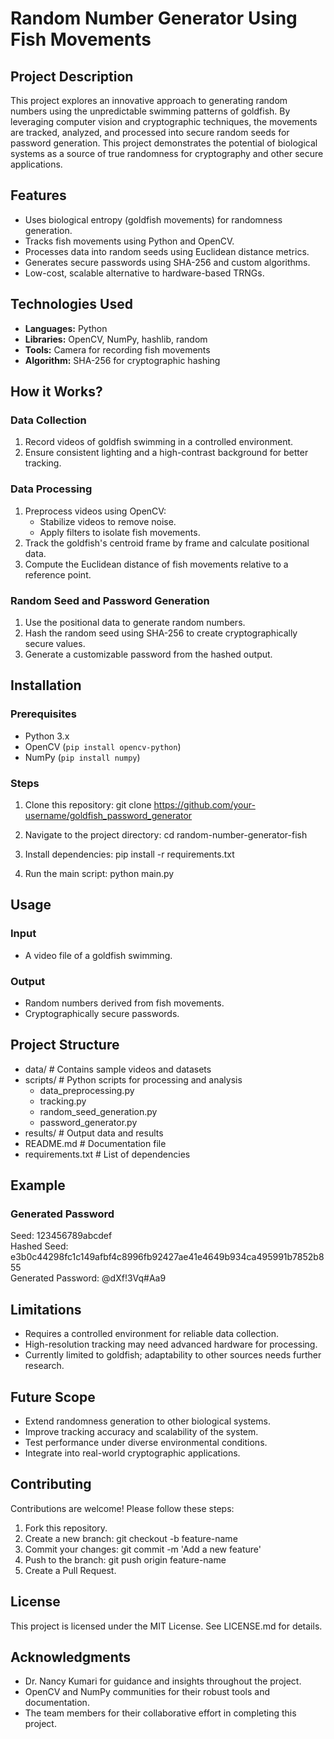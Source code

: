 # Random Number Generator Using Fish Movements

## Project Description
This project explores an innovative approach to generating random numbers using the unpredictable swimming patterns of goldfish. By leveraging computer vision and cryptographic techniques, the movements are tracked, analyzed, and processed into secure random seeds for password generation. This project demonstrates the potential of biological systems as a source of true randomness for cryptography and other secure applications.

## Features
- Uses biological entropy (goldfish movements) for randomness generation.
- Tracks fish movements using Python and OpenCV.
- Processes data into random seeds using Euclidean distance metrics.
- Generates secure passwords using SHA-256 and custom algorithms.
- Low-cost, scalable alternative to hardware-based TRNGs.

## Technologies Used
- **Languages:** Python
- **Libraries:** OpenCV, NumPy, hashlib, random
- **Tools:** Camera for recording fish movements
- **Algorithm:** SHA-256 for cryptographic hashing

## How it Works?
### Data Collection
1. Record videos of goldfish swimming in a controlled environment.
2. Ensure consistent lighting and a high-contrast background for better tracking.

### Data Processing
1. Preprocess videos using OpenCV:
   - Stabilize videos to remove noise.
   - Apply filters to isolate fish movements.
2. Track the goldfish's centroid frame by frame and calculate positional data.
3. Compute the Euclidean distance of fish movements relative to a reference point.

### Random Seed and Password Generation
1. Use the positional data to generate random numbers.
2. Hash the random seed using SHA-256 to create cryptographically secure values.
3. Generate a customizable password from the hashed output.

## Installation
### Prerequisites 
- Python 3.x
- OpenCV (`pip install opencv-python`)
- NumPy (`pip install numpy`)

### Steps
1. Clone this repository:
   git clone https://github.com/your-username/goldfish_password_generator

2. Navigate to the project directory:
   cd random-number-generator-fish

3. Install dependencies:
   pip install -r requirements.txt

4. Run the main script:
   python main.py

## Usage
### Input
- A video file of a goldfish swimming.

### Output
- Random numbers derived from fish movements.
- Cryptographically secure passwords.

## Project Structure
- data/                 # Contains sample videos and datasets
- scripts/              # Python scripts for processing and analysis
   - data_preprocessing.py
   - tracking.py
   - random_seed_generation.py
   - password_generator.py
- results/              # Output data and results
- README.md             # Documentation file
- requirements.txt      # List of dependencies

## Example
### Generated Password
Seed: 123456789abcdef  
Hashed Seed: e3b0c44298fc1c149afbf4c8996fb92427ae41e4649b934ca495991b7852b855  
Generated Password: @dXf!3Vq#Aa9  

## Limitations
- Requires a controlled environment for reliable data collection.
- High-resolution tracking may need advanced hardware for processing.
- Currently limited to goldfish; adaptability to other sources needs further research.

## Future Scope
- Extend randomness generation to other biological systems.
- Improve tracking accuracy and scalability of the system.
- Test performance under diverse environmental conditions.
- Integrate into real-world cryptographic applications.

## Contributing
Contributions are welcome! Please follow these steps:
1. Fork this repository.
2. Create a new branch:
   git checkout -b feature-name
3. Commit your changes:
   git commit -m 'Add a new feature'
4. Push to the branch:
   git push origin feature-name
5. Create a Pull Request.

## License
This project is licensed under the MIT License. See LICENSE.md for details.

## Acknowledgments
- Dr. Nancy Kumari for guidance and insights throughout the project.
- OpenCV and NumPy communities for their robust tools and documentation.
- The team members for their collaborative effort in completing this project.
